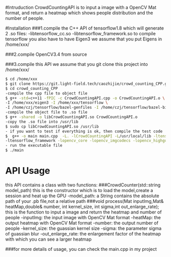 #Intruduction
CrowdCountingAPI is to input a image with a OpenCV Mat format, 
and return a heatmap which shows people distribution and the 
number of people.

#Installation
###1.compile the C++ API of tensorflow1.8
which will generate 2 .so files:
-libtensorflow_cc.so
-libtensorflow_framework.so
to compile tensorflow you also have to have Eigen3
we assume that you put Eigens in /home/xxx/

###2.compile OpenCV3.4 from source

###3.compile this API
we assume that you git clone this project into /home/xxx/
```sh
$ cd /home/xxx
$ git clone https://git.light-field.tech/caozhijie/crowd_counting_CPP.git
$ cd crowd_counting_CPP
-compile the cpp file to object file
$ g++ -std=c++11 -fPIC -c CrowdCountingAPI.cpp -o CrowdCountingAPI.o \
-I /home/xxx/eigen3 -I /home/xxx/tensorflow \
-I /home/czj/tensorflow/bazel-genfiles -I /home/czj/tensorflow/bazel-bin/tensorflow
-compile the object file to .so file 
$ g++ -shared -o libCrowdCountingAPI.so CrowdCountingAPI.o
-copy the .so file into /usr/lib
$ sudo cp libCrowdCountingAPI.so /usr/lib
- if you want to test if everything is ok, then compile the test code
$  g++ -o main main.cpp  -L. -lCrowdCountingAPI -L/usr/local/lib -ltensorflow_cc \
-ltensorflow_framework -lopencv_core -lopencv_imgcodecs -lopencv_highgui
- run the executable file
$ ./main
```

# API Usage
this API contains a class with two functions:
###CrowdCounter(std::string model_path)
this is the constructor which is to load the model,create a session and heat up the GPU
-model_path: a String contains the absolute path of your .pb file,not a relative path
###void process(Mat inputImg,Mat& heatMap,double& number, int kernel_size,
                   int sigma,int out_enlarge_rate);
this is the function to input a image and return the heatmap and number of people
-inputImg: the input image with OpenCV Mat format
-heatMap: the output heatmap with OpenCV Mat format
-number: the output number of people
-kernel_size: the guassian kernel size
-sigma: the parameter sigma of guassian blur
-out_enlarge_rate: the enlargement factor of the heatmap with which you can see 
a larger heatmap

###for more details of usage, you can check the main.cpp in my project
